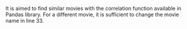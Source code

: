 
It is aimed to find similar movies with the correlation function available in Pandas library. For a different movie, it is sufficient to change the movie name in line 33.
